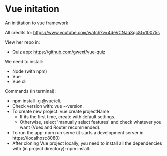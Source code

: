 # Vue initation
An inititation to vue framework

All credits to: https://www.youtube.com/watch?v=4deVCNJq3qc&t=10075s

View her repo in: 
- Quiz app: https://github.com/gwenf/vue-quiz

We need to install:
- Node (with npm)
- Vue
- Vue cli

Commands (in terminal):
- npm install -g @vue/cli.
- Check version with: vue --version.
- To create new project: vue create projectName
  - If its the first time, create with default settings.
  - Otherwise, select 'manually select features' and check whatever you want (Vuex and Router recommended).
- To run the app: npm run serve (it starts a development server in https://localhost:8080)
- After cloning Vue project locally, you need to install all the dependencies with (in project directory): npm install.